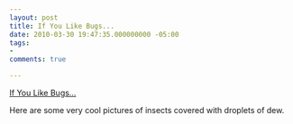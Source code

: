 ```yaml
---
layout: post
title: If You Like Bugs...
date: 2010-03-30 19:47:35.000000000 -05:00
tags:
- 
comments: true

---
```

<p><a href="http://www.dailymail.co.uk/sciencetech/article-1260946/The-stunning-pictures-sleeping-insects-covered-early-morning-dew.html">If You Like Bugs...</a>
<div class="link_description">
<p>Here are some very cool pictures of insects covered with droplets of dew.</p>
</div>
